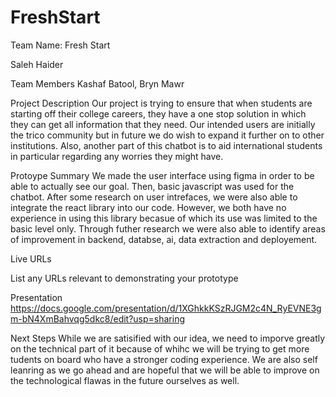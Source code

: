 # FreshStart
Team Name: Fresh Start

Saleh Haider

Team Members
Kashaf Batool, Bryn Mawr  

Project Description
Our project is trying to ensure that when students are starting off their college careers, they have a one stop solution in which they can get all information that they need. Our intended users are initially the trico community but in future we do wish to expand it further on to other institutions. Also, another part of this chatbot is to aid international students in particular regarding any worries they might have. 

Protoype Summary
We made the user interface using figma in order to be able to actually see our goal. Then, basic javascript was used for the chatbot. After some research on user intrefaces, we were also able to integrate the react library into our code. However, we both have no experience in using this library becasue of which its use was limited to the basic level only. Through futher research we were also able to identify areas of improvement in backend, databse, ai, data extraction and deployement. 

Live URLs

List any URLs relevant to demonstrating your prototype

Presentation
https://docs.google.com/presentation/d/1XGhkkKSzRJGM2c4N_RyEVNE3gm-bN4XmBahvqg5dkc8/edit?usp=sharing

Next Steps
While we are satisified with our idea, we need to imporve greatly on the technical part of it because of whihc we will be trying to get more tudents on board who have a stronger coding experience. We are also self leanring as we go ahead and are hopeful that we will be able to improve on the technological flawas in the future ourselves as well. 

